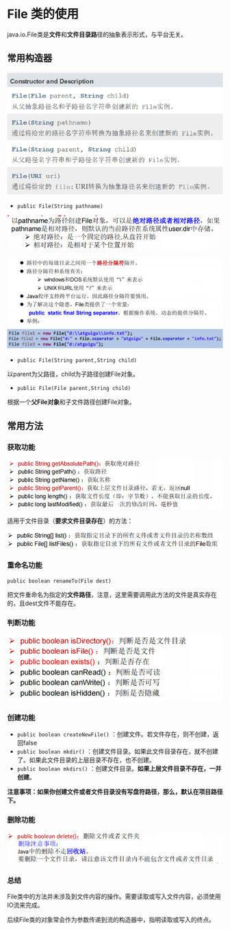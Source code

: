 # File 类的使用

java.io.File类是**文件**和**文件目录路**径的抽象表示形式，与平台无关。

## 常用构造器

<img src="images/image-20210803220837163.png" alt="image-20210803220837163" style="zoom: 67%;" />

- `public File(String pathname)` 

![image-20210803221855434](images/image-20210803221855434.png)

![image-20210803221911996](images/image-20210803221911996.png)

- `public File(String parent,String child)`

以parent为父路径，child为子路径创建File对象。

- `public File(File parent,String child)`

根据一个**父File对象**和子文件路径创建File对象。

## 常用方法

### 获取功能

![image-20210803224840646](images/image-20210803224840646.png)

适用于文件目录（**要求文件目录存在**）的方法：

![image-20210803224910166](images/image-20210803224910166.png)

### 重命名功能

`public boolean renameTo(File dest)`

把文件重命名为指定的**文件路径**，注意，这里需要调用此方法的文件是真实存在的，且dest文件不能存在。

### 判断功能

![image-20210803230836201](images/image-20210803230836201.png)

### 创建功能

- `public boolean createNewFile()` ：创建文件。若文件存在，则不创建，返回false
- `public boolean mkdir()` ：创建文件目录。如果此文件目录存在，就不创建了。如果此文件目录的上层目录不存在，也不创建。 
- `public boolean mkdirs()` ：创建文件目录。**如果上层文件目录不存在，一并创建**。

**注意事项：如果你创建文件或者文件目录没有写盘符路径，那么，默认在项目路径下。** 

### 删除功能

![image-20210803232027550](images/image-20210803232027550.png)

### 总结

File类中的方法并未涉及到文件内容的操作。需要读取或写入文件内容，必须使用IO流来完成。

后续File类的对象常会作为参数传递到流的构造器中，指明读取或写入的终点。
